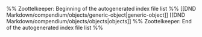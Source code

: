 %% Zoottelkeeper: Beginning of the autogenerated index file list  %%
 [[DND Markdown/compendium/objects/generic-object|generic-object]]
 [[DND Markdown/compendium/objects/objects|objects]]
%% Zoottelkeeper: End of the autogenerated index file list  %%
